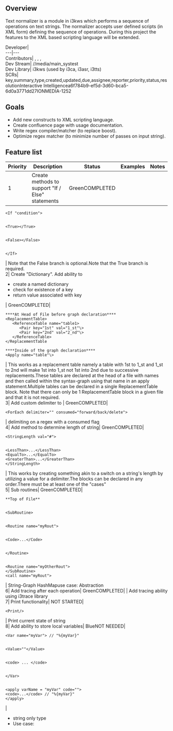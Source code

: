 ## Overview

Text normalizer is a module in i3kws which performs a sequence of operations on text strings. The normalizer accepts user defined scripts (in XML form) defining the sequence of operations. During this project the features to the XML based scripting language will be extended.

Developer|   
---|---  
Contributors| , , ,   
Dev Stream| //media/main_systest  
Dev Library| i3kws (used by i3ca, i3asr, i3tts)  
SCRs| key,summary,type,created,updated,due,assignee,reporter,priority,status,resolutionInteractive Intelligencea6f784b9-ef5d-3d60-bca5-6d0a3771dd27IONMEDIA-1252  
  
## Goals

  * Add new constructs to XML scripting language.
  * Create confluence page with usage documentation.
  * Write regex compiler/matcher (to replace boost).
  * Optimize regex matcher (to minimize number of passes on input string).



## Feature list

 
    
    
     

Priority| Description| Status| Examples| Notes  
---|---|---|---|---  
1| Create methods to support "If / Else" statements| GreenCOMPLETED| 
    
    
    <If "condition">
    
    
    <True></True>
    
    
    <False></False>
    
    
    </If>

| Note that the False branch is optional.Note that the True branch is required.  
2| Create "Dictionary". Add ability to

  * create a named dictionary
  * check for existence of a key
  * return value associated with key

 | GreenCOMPLETED| 
    
    
    ****At Head of File before graph declaration****  
    <ReplacementTable>  
       <ReferenceTable name="table1>  
          <Pair key="1st" val="1_st"\>  
          <Pair key="2nd" val="2_nd"\>  
       </ReferenceTable>  
    </ReplacementTable  
      
    ****Inside of the graph declaration****  
    <Apply name="table"\> 

| This works as a replacement table namely a table with 1st to 1_st and 1_st to 2nd will make 1st into 1_st not 1st into 2nd due to successive replacements.These tables are declared at the head of a file with names and then called within the syntax-graph using that name in an apply statement.Multiple tables can be declared in a single ReplacementTable block. Note that there can only be 1 ReplacementTable block in a given file and that it is not required.  
3| Add custom delimiter to <ForEach>| GreenCOMPLETED| 
    
    
    <ForEach delimiter="" consumed="forward/back/delete">

| delimiting on a regex with a consumed flag  
4| Add method to determine length of string| GreenCOMPLETED| 
    
    
    <StringLength val="#">
    
    
    <LessThan>...</LessThan>  
    <EqualTo>...</EqualTo>  
    <GreaterThan>...</GreaterThan>  
    </StringLength>

| This works by creating something akin to a switch on a string's length by utilizing a value for a delimiter.The blocks can be declared in any order.There must be at least one of the "cases"  
5| Sub routines| GreenCOMPLETED| 
    
    
    **Top of File**
    
    
    <SubRoutine>
    
    
    <Routine name="myRout">
    
    
    <Code>...</Code>
    
    
    </Routine>
    
    
    <Routine name="myOtherRout">  
    </SubRoutine>  
    <call name="myRout">

| String-Graph HashMapuse case: Abstraction  
6| Add tracing after each operation| GreenCOMPLETED|  | Add tracing ability using i3trace library  
7| Print functionality| NOT STARTED| 
    
    
    <Print/>

| Print current state of string  
8| Add ability to store local variables| BlueNOT NEEDED| 
    
    
    <Var name="myVar"> // "%{myVar}"
    
    
    <Value>""</Value>
    
    
    <code> ... </code>
    
    
    </Var>
    
    
    <apply varName = "myVar" code="">  
    <code>...</code> // "%{myVar}"  
    </apply>

| 

  * string only type
  * Use case:


